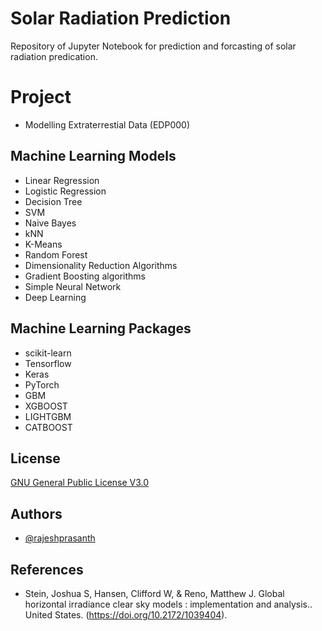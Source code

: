 
# Solar Radiation Prediction

Repository of Jupyter Notebook for prediction and forcasting of solar radiation predication.

# Project
 - Modelling Extraterrestial Data (EDP000)

## Machine Learning Models
 - Linear Regression
 - Logistic Regression
 - Decision Tree
 - SVM
 - Naive Bayes
 - kNN
 - K-Means
 - Random Forest
 - Dimensionality Reduction Algorithms
 - Gradient Boosting algorithms
 - Simple Neural Network
 - Deep Learning

## Machine Learning Packages
 - scikit-learn
 - Tensorflow
 - Keras
 - PyTorch
 - GBM
 - XGBOOST
 - LIGHTGBM
 - CATBOOST

## License

[GNU General Public License V3.0](https://www.gnu.org/licenses/gpl-3.0.en.html)


## Authors

- [@rajeshprasanth](https://www.github.com/rajeshprasanth)


## References

- Stein, Joshua S, Hansen, Clifford W, & Reno, Matthew J. Global horizontal irradiance clear sky models : implementation and analysis.. United States. (https://doi.org/10.2172/1039404). 

